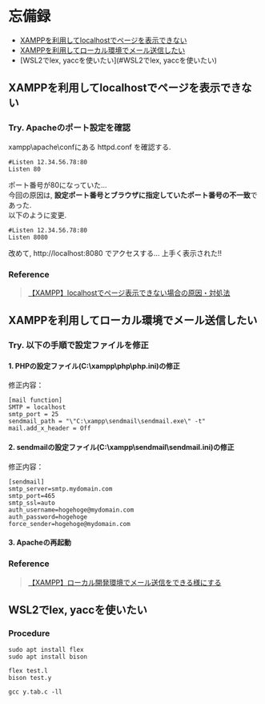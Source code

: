 # 忘備録

- [XAMPPを利用してlocalhostでページを表示できない](#XAMPPを利用してlocalhostでページを表示できない)
- [XAMPPを利用してローカル環境でメール送信したい](#XAMPPを利用してローカル環境でメール送信したい)
- [WSL2でlex, yaccを使いたい](#WSL2でlex, yaccを使いたい)

## XAMPPを利用してlocalhostでページを表示できない

### Try. Apacheのポート設定を確認

xampp\apache\confにある httpd.conf を確認する. 

```
#Listen 12.34.56.78:80
Listen 80
```

ポート番号が80になっていた...   
今回の原因は, **設定ポート番号とブラウザに指定していたポート番号の不一致**であった.   
以下のように変更. 

```
#Listen 12.34.56.78:80
Listen 8080
```

改めて, http://localhost:8080 でアクセスする...   上手く表示された!!

### Reference   
> [【XAMPP】localhostでページ表示できない場合の原因・対処法](https://times-diary.hatenablog.com/entry/2017/08/19/090000)

## XAMPPを利用してローカル環境でメール送信したい

### Try. 以下の手順で設定ファイルを修正
#### 1. PHPの設定ファイル(C:\xampp\php\php.ini)の修正

修正内容：

```
[mail function]
SMTP = localhost
smtp_port = 25
sendmail_path = "\"C:\xampp\sendmail\sendmail.exe\" -t"
mail.add_x_header = Off
```
   
#### 2. sendmailの設定ファイル(C:\xampp\sendmail\sendmail.ini)の修正

修正内容：

```
[sendmail]
smtp_server=smtp.mydomain.com
smtp_port=465
smtp_ssl=auto
auth_username=hogehoge@mydomain.com
auth_password=hogehoge
force_sender=hogehoge@mydomain.com
```

#### 3. Apacheの再起動

### Reference
> [【XAMPP】ローカル開発環境でメール送信をできる様にする](https://miya-system-works.com/blog/detail/xampp-send-mail/#:~:text=%E3%80%90XAMPP%E3%80%91%E3%83%AD%E3%83%BC%E3%82%AB%E3%83%AB%E9%96%8B%E7%99%BA%E7%92%B0%E5%A2%83%E3%81%A7%E3%83%A1%E3%83%BC%E3%83%AB%E9%80%81%E4%BF%A1%E3%82%92%E3%81%A7%E3%81%8D%E3%82%8B%E6%A7%98%E3%81%AB%E3%81%99%E3%82%8B%201%20STEP1.%20PHP%E3%81%AE%E8%A8%AD%E5%AE%9A%E3%83%95%E3%82%A1%E3%82%A4%E3%83%AB%E3%82%92%E7%B7%A8%E9%9B%86%E3%81%99%E3%82%8B%20%E3%81%9D%E3%82%8C%E3%81%A7%E3%81%AF%E4%BB%8A%E5%9B%9E%E3%81%AE%E4%BD%9C%E6%A5%AD%E3%81%AB%E3%81%A4%E3%81%84%E3%81%A6%E8%A7%A3%E8%AA%AC%E3%82%92%E8%A1%8C%E3%81%84%E3%81%BE%E3%81%99%E3%80%82%20...%202%20STEP2.,PHP%E3%83%BBsendmail%E3%81%AE%E8%A8%AD%E5%AE%9A%E3%83%95%E3%82%A1%E3%82%A4%E3%83%AB%E3%81%AE%E4%BF%AE%E6%AD%A3%E3%81%8C%E7%B5%82%E3%82%8F%E3%81%A3%E3%81%9F%E3%82%89%20%E6%9C%80%E5%BE%8C%E3%81%ABApache%E3%81%AE%E5%86%8D%E8%B5%B7%E5%8B%95%20%E3%82%92%E8%A1%8C%E3%81%84%E3%81%BE%E3%81%99%E3%80%82%20...%204%20STEP4.%20%E3%83%A1%E3%83%BC%E3%83%AB%E3%81%8C%E9%80%81%E4%BF%A1%E3%81%A7%E3%81%8D%E3%82%8B%E3%81%8B%E7%A2%BA%E8%AA%8D%E3%81%99%E3%82%8B%20)

## WSL2でlex, yaccを使いたい

### Procedure

```wsl
sudo apt install flex
sudo apt install bison
```

```wsl
flex test.l
bison test.y
```

```wsl
gcc y.tab.c -ll
```
